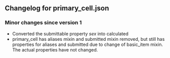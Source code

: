 ## Changelog for primary_cell.json

### Minor changes since version 1

* Converted the submittable property *sex* into calculated
* primary_cell has aliases mixin and submitted mixin removed, but still has properties for aliases and submitted due to change of basic_item mixin.  The actual properties have not changed.